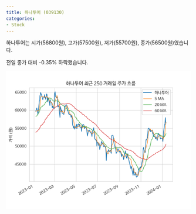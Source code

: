 ```yaml
---
title: 하나투어 (039130)
categories:
- Stock
---
```


하나투어는 시가(56800원), 고가(57500원), 저가(55700원), 종가(56500원)였습니다.

전일 종가 대비 -0.35% 하락했습니다.

<!-- more -->

![039130](/assets/images/stock/039130.png)